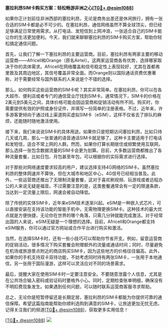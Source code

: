 **塞拉利昂SIM卡购买方案：轻松畅游非洲之心[[TG💪+ @esim1088](https://t.me/s/esim1088)]**

如果你正计划前往非洲西部的塞拉利昂，无论是商务出差还是休闲旅行，拥有一张合适的SIM卡都是必不可少的。在塞拉利昂，通信网络虽然不算全球顶尖，但已经足够满足日常使用需求。从打电话、发短信到上网冲浪，一张适合自己的SIM卡能让你的生活更加便利。今天，我们就来聊聊塞拉利昂的SIM卡购买方案，帮助你轻松搞定通信问题。

首先，让我们了解一下塞拉利昂的主要运营商。目前，塞拉利昂有两家主要的移动运营商——Africell和Orange（原名Airtel）。这两家运营商各有优势，选择哪家取决于你的具体需求。Africell在网络覆盖和信号稳定性上表现较好，尤其在首都弗里敦及其周边地区，其信号覆盖非常全面。而Orange则以国际通话资费优惠著称，对于需要经常与国外联系的人来说是个不错的选择。

那么，如何购买这些运营商的SIM卡呢？其实非常简单。在塞拉利昂，你可以在各大超市、便利店或者专门的通信营业厅找到SIM卡。通常情况下，SIM卡的价格在2美元到5美元之间，具体价格可能会因运营商和促销活动有所不同。购买时，你需要提供有效的护照或身份证件，并填写一份简单的注册表格。不过，近年来，许多游客更倾向于通过线上渠道购买虚拟SIM卡（eSIM），这样不仅省去了排队的麻烦，还能随时随地激活使用。

接下来，我们来说说SIM卡的具体用途。如果你只是短期访问塞拉利昂，比如只待几天或几周，那么一张普通的语音通话SIM卡就足够了。这种卡主要适用于打电话和发短信，适合不常上网的人群。然而，如果你打算长期居住或频繁使用互联网，那么选择一张包含数据流量的SIM卡会更为划算。目前，大多数运营商都推出了各种流量套餐，比如日包、月包甚至年包，可以根据你的实际需求进行选择。

对于那些对网络速度要求较高的用户，建议选择支持4G网络的SIM卡。虽然塞拉利昂的整体网速并不算快，但在大城市和地区中心，4G信号已经相当普及。此外，一些运营商还推出了无限制流量套餐，这对于喜欢刷视频、玩游戏或者远程办公的人来说无疑是福音。不过需要注意的是，这类套餐通常会有一定的限速条款，当达到一定流量上限后，网速会被自动降低。

除了传统的实体SIM卡，近年来eSIM技术逐渐兴起。eSIM是一种嵌入式芯片，可以直接安装在支持该功能的智能手机中，无需物理更换SIM卡。这种技术的最大优点就是方便快捷，无论你在世界的哪个角落，只需几分钟就能完成激活。对于经常出国的人来说，eSIM无疑是一个理想的选择。目前，Africell和Orange都支持eSIM服务，你可以通过官方网站或合作平台进行购买和激活。

当然，在选择SIM卡时，还有一些小技巧可以帮助你节省开支。例如，留意运营商的促销活动，很多情况下购买套餐会附赠额外的流量或通话时间；同时，尽量避免在机场或旅游景点附近的商店购买SIM卡，因为这些地方的价格往往偏高。此外，如果你的手机支持双卡双待功能，不妨考虑同时持有两张SIM卡，一张用于本地通信，另一张用于国际漫游，这样可以灵活应对不同的场景需求。

最后，提醒大家在使用SIM卡时一定要注意安全。不要随意泄露个人信息，尤其是在公共场合输入密码或验证码时要格外小心。同时，定期检查账单明细，确保没有不明扣费现象发生。如果遇到任何问题，可以随时联系运营商客服寻求帮助。

总之，无论你是短暂停留还是长期定居，塞拉利昂的SIM卡都能为你提供可靠的通信保障。希望这篇指南能帮助你顺利选购到满意的SIM卡，让旅途更加无忧无虑。记得关注我们的频道[[TG💪+ @esim1088](https://t.me/s/esim1088)]，获取更多实用信息！

[[TG💪+ @esim1088](https://t.me/s/esim1088)] ![](https://i.postimg.cc/4NQfJmqS/Snipaste-2025-05-13-00-14-12.png)